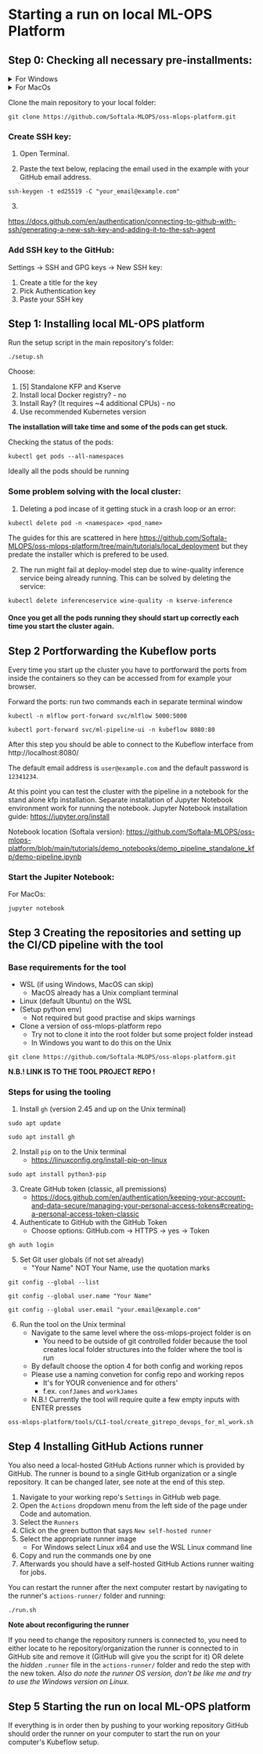 # Starting a run on local ML-OPS Platform

## Step 0: Checking all necessary pre-installments:


<details>
<summary>For Windows </summary>
  
</details>

<details>
<summary>For MacOs </summary>
  
- macOS 10.13 or higher
- At least 20GB of free disk space
- Homebrew 
```
/bin/bash -c "$(curl -fsSL https://raw.githubusercontent.com/Homebrew/install/HEAD/install.sh)"
```
- Python (3.6 or later)
```
brew install python
```
Verify installation: 
```
python3 --version
pip3 --version
```

- Git 
```
brew install git
```
#### Set your credentials: 
```
git config --global user.name "Your Name"
git config --global user.email "your.email@example.com"
```
- GitHub CLI (gh) 
```
brew install gh
```

- Kubernetes CLI
```
brew install kubectl
```
- Minikube
```
brew install minikube
```


- Docker  https://docs.docker.com/desktop/setup/install/mac-install/

1. Open Docker Desktop 
2. Go to settings 
3. Go to resources 
4. Increade the disk usage to 20GB


#### Authenticate with GitHub:
```
gh auth login
```
#### Choose: 
1. GitHub.com
2. HTTPS
3. Yes 
4. Login with a web browser 
5. Copy the code from the terminal and paste it to the Github 




- Jupiter Notebook
```
pip3 install notebook
```
Verify installation: 
```
jupyter notebook --version
```

</details>


Clone the main repository to your local folder:

```
git clone https://github.com/Softala-MLOPS/oss-mlops-platform.git
```


### Create SSH key:
1. Open Terminal.

2. Paste the text below, replacing the email used in the example with your GitHub email address.
```
ssh-keygen -t ed25519 -C "your_email@example.com"
```
3. 

https://docs.github.com/en/authentication/connecting-to-github-with-ssh/generating-a-new-ssh-key-and-adding-it-to-the-ssh-agent


### Add SSH key to the GitHub:

Settings -> SSH and GPG keys -> New SSH key:
1. Create a title for the key 
2. Pick Authentication key 
3. Paste your SSH key 


## Step 1: Installing local ML-OPS platform

Run the setup script in the main repository's folder:

```
./setup.sh
```
Choose: 
1. [5] Standalone KFP and Kserve
2. Install local Docker registry? - no
3. Install Ray? (It requires ~4 additional CPUs) - no 
4. Use recommended Kubernetes version


**The installation will take time and some of the pods can get stuck.** 

Checking the status of the pods:

```
kubectl get pods --all-namespaces
```

Ideally all the pods should be running

### Some problem solving with the local cluster:


1. Deleting a pod incase of it getting stuck in a crash loop or an error:
```
kubectl delete pod -n <namespace> <pod_name>
```

The guides for this are scattered in here https://github.com/Softala-MLOPS/oss-mlops-platform/tree/main/tutorials/local_deployment but they predate the installer which is prefered to be used.

2. The run might fail at deploy-model step due to wine-quality inference service being already running. This can be solved by deleting the service:

```
kubectl delete inferenceservice wine-quality -n kserve-inference
```

#### Once you get all the pods running they should start up correctly each time you start the cluster again.

## Step 2 Portforwarding the Kubeflow ports

Every time you start up the cluster you have to portforward the ports from inside the containers so they can be accessed from for example your browser.

Forward the ports: run two commands each in separate terminal window
```
kubectl -n mlflow port-forward svc/mlflow 5000:5000
```

```
kubectl port-forward svc/ml-pipeline-ui -n kubeflow 8080:80
```

After this step you should be able to connect to the Kubeflow interface from http://localhost:8080/

The default email address is `user@example.com` and the default password is `12341234`.

At this point you can test the cluster with the pipeline in a notebook for the stand alone kfp installation. Separate installation of Jupyter Notebook environment work for running the notebook. Jupyter Notebook installation guide: https://jupyter.org/install

Notebook location (Softala version):
https://github.com/Softala-MLOPS/oss-mlops-platform/blob/main/tutorials/demo_notebooks/demo_pipeline_standalone_kfp/demo-pipeline.ipynb


### Start the Jupiter Notebook: 

For MacOs:
```
jupyter notebook
```


## Step 3 Creating the repositories and setting up the CI/CD pipeline with the tool

### Base requirements for the tool

- WSL (if using Windows, MacOS can skip)
    - MacOS already has a Unix compliant terminal
- Linux (default Ubuntu) on the WSL
- (Setup python env)
    - Not required but good practise and skips warnings
- Clone a version of oss-mlops-platform repo 
    - Try not to clone it into the root folder but some project folder instead
    - In Windows you want to do this on the Unix

```
git clone https://github.com/Softala-MLOPS/oss-mlops-platform.git
```
**N.B.! LINK IS TO THE TOOL PROJECT REPO !**

### Steps for using the tooling

1. Install `gh` (version 2.45 and up on the Unix terminal)

```
sudo apt update
```

```
sudo apt install gh
```

2. Install `pip` on to the Unix terminal
    - https://linuxconfig.org/install-pip-on-linux

```
sudo apt install python3-pip
```

3. Create GitHub token (classic, all premissions)
    - https://docs.github.com/en/authentication/keeping-your-account-and-data-secure/managing-your-personal-access-tokens#creating-a-personal-access-token-classic
4. Authenticate to GitHub with the GitHub Token
    - Choose options: GitHub.com -> HTTPS -> yes -> Token

```
gh auth login
```

5. Set Git user globals (if not set already)
    - "Your Name" NOT Your Name, use the quotation marks

```
git config --global --list
```

```
git config --global user.name "Your Name"
```

```
git config --global user.email "your.email@example.com"
```

6. Run the tool on the Unix terminal
    - Navigate to the same level where the oss-mlops-project folder is on
        - You need to be outside of git controlled folder because the tool creates local folder structures into the folder where the tool is run
    - By default choose the option 4 for both config and working repos
    - Please use a naming convetion for config repo and working repos
        - It's for YOUR convenience and for others'
        - f.ex. `confJames` and `workJames`
    - N.B.! Currently the tool will require quite a few empty inputs with ENTER presses

```
oss-mlops-platform/tools/CLI-tool/create_gitrepo_devops_for_ml_work.sh
``` 

## Step 4 Installing GitHub Actions runner

You also need a local-hosted GitHub Actions runner which is provided by GitHub. The runner is bound to a single GitHub organization or a single repository. It can be changed later, see note at the end of this step.

1. Navigate to your working repo's `Settings` in GitHub web page.
2. Open the `Actions` dropdown menu from the left side of the page under Code and automation.
3. Select the `Runners`
4. Click on the green button that says `New self-hosted runner`
5. Select the appropriate runner image 
   - For Windows select Linux x64 and use the WSL Linux command line
6. Copy and run the commands one by one
7. Afterwards you should have a self-hosted GitHub Actions runner waiting for jobs.

You can restart the runner after the next computer restart by navigating to the runner's `actions-runner/` folder and running:

```
./run.sh
```

**Note about reconfiguring the runner**

If you need to change the repository runners is connected to, you need to either locate to he repository/organization the runner is connected to in GitHub site and remove it (GitHub will give you the script for it) OR delete the *hidden* `.runner` file in the `actions-runner/` folder and redo the step with the new token. *Also do note the runner OS version, don't be like me and try to use the Windows version on Linux.*

## Step 5 Starting the run on local ML-OPS platform

If everything is in order then by pushing to your working repository GitHub should order the runner on your computer to start the run on your computer's Kubeflow setup.
